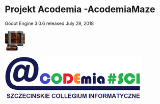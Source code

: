 # Projekt Acodemia -AcodemiaMaze

Godot Engine 3.0.6 released July 29, 2018

![Acodemia icon](https://github.com/jackflower/AcodemiaMaze/blob/master/acodemia_maze_icon.png)

![Acodemia logo](https://github.com/jackflower/Acodemia_tutorials/blob/master/graphics/acodemia_logo_small.png)

